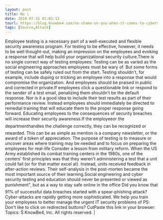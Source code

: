 ```yaml
---
layout: post
title: No \
date: 2018-07-31 01:02:12
tourl: https://blog.knowbe4.com/no-shame-on-you-when-it-comes-to-cybersecurity-testing
tags: [Source,Attack]
---
```

Employee testing is a necessary part of a well-executed and flexible security awareness program. For testing to be effective, however, it needs to be well thought-out, making an impression on the employees and evoking a response that will help build your organizational security culture.There is no single correct way of testing employees: Testing can be as varied as the social engineering approaches employees must be wary of. But some forms of testing can be safely ruled out from the start. Testing shouldn't, for example, include duping or tricking an employee into a response that would compromise the organization. And employees should be praised in public and corrected in private.If employees click a questionable link or respond to the sender of a test email, penalizing them shouldn't be the default response. Nor is it a good idea to include their test results as part of their performance review. Instead employees should immediately be directed to remedial training that will educate them to the proper response going forward. Educating employees to the consequences of security breaches will increase their security awareness.If the employeeor the departmenthandles the challenge correctly, they can be recognized or rewarded. This can be as simple as mention is a company newsletter, or the award of a token of appreciation. The purpose of testing is to measure or uncover areas where training may be needed and to focus on preparing the employees for real-life Consider a lesson from military reform. When the US Army established its combat training centers in the 1980s, one of the centers' first principles was that they weren't administering a test that a unit could fail (or for that matter excel at). Instead, units received feedback in after-action reviews. Their self-analysis in the post-morten became the most important source of their learning.Social engineering and cyber security testing and education should never be presented or viewed as punishment", but as a way to stay safe online in the office Did you know that 91% of successful data breaches started with a spear-phishing attack?Cyber-attacks are rapidly getting more sophisticated. We help you train your employees to better manage the urgent IT security problems of PS: Don't like to click on redirected buttons? CutPaste this link in your browser: Topics: Š KnowBe4, Inc. All rights reserved. | 